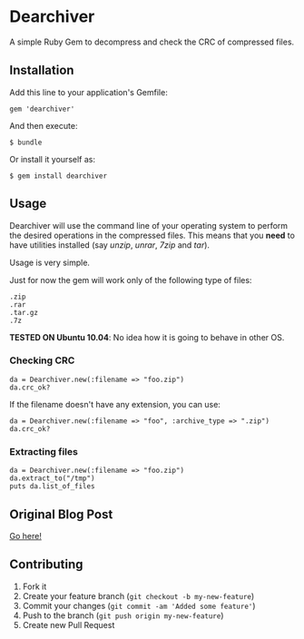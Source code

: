 # Dearchiver

A simple Ruby Gem to decompress and check the CRC of compressed files.

## Installation

Add this line to your application's Gemfile:

    gem 'dearchiver'

And then execute:

    $ bundle

Or install it yourself as:

    $ gem install dearchiver

## Usage

Dearchiver will use the command line of your operating system to perform the desired operations in the
compressed files. This means that you **need** to have utilities installed (say *unzip*, *unrar*, *7zip* and *tar*).

Usage is very simple.

Just for now the gem will work only of the following type of files:

    .zip
    .rar
    .tar.gz
    .7z

**TESTED ON Ubuntu 10.04**: No idea how it is going to behave in other OS.

### Checking CRC

    da = Dearchiver.new(:filename => "foo.zip")
    da.crc_ok?

If the filename doesn't have any extension, you can use:

    da = Dearchiver.new(:filename => "foo", :archive_type => ".zip")
    da.crc_ok?

### Extracting files

    da = Dearchiver.new(:filename => "foo.zip")
    da.extract_to("/tmp")
    puts da.list_of_files

## Original Blog Post

[Go here!](http://www.jpgenovese.com/2012/10/29/dearchiver-a-small-gem-to-check-the-crc-and-decompress-files/ "Dearchiver, a small gem to check the CRC and decompress files.")

## Contributing

1. Fork it
2. Create your feature branch (`git checkout -b my-new-feature`)
3. Commit your changes (`git commit -am 'Added some feature'`)
4. Push to the branch (`git push origin my-new-feature`)
5. Create new Pull Request

